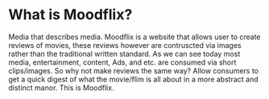 # What is Moodflix?

Media that describes media. Moodflix is a website that allows user to create reviews of movies, these reviews however are contruscted via images rather than the traditional written standard. As we can see today most media, entertainment, content, Ads, and etc. are consumed via short clips/images. So why not make reviews the same way? Allow consumers to get a quick digest of what the  movie/flim is all about in a more abstract and distinct manor. This is Moodflix.
